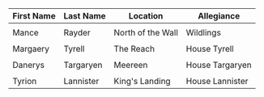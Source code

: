 First Name  |  Last Name  |  Location           |  Allegiance     
------------|-------------|---------------------|-----------------
            |             |                     |                 
Mance       |  Rayder     |  North of the Wall  |  Wildlings      
            |             |                     |                 
Margaery    |  Tyrell     |  The Reach          |  House Tyrell   
            |             |                     |                 
Danerys     |  Targaryen  |  Meereen            |  House Targaryen
            |             |                     |                 
Tyrion      |  Lannister  |  King's Landing     |  House Lannister